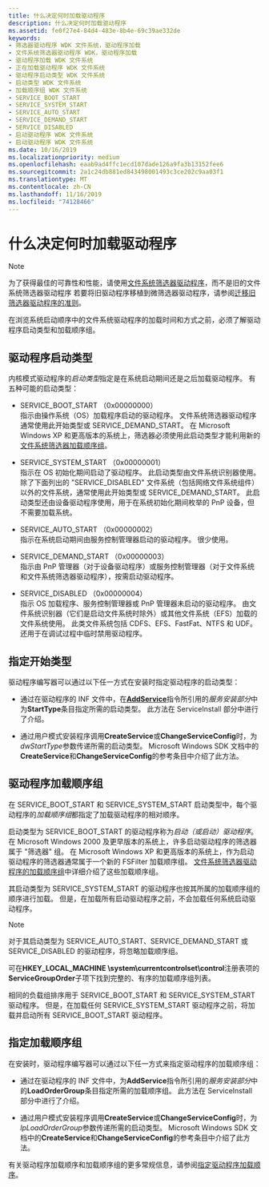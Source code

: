 ```yaml
---
title: 什么决定何时加载驱动程序
description: 什么决定何时加载驱动程序
ms.assetid: fe0f27e4-84d4-483e-8b4e-69c39ae332de
keywords:
- 筛选器驱动程序 WDK 文件系统，驱动程序加载
- 文件系统筛选器驱动程序 WDK，驱动程序加载
- 驱动程序加载 WDK 文件系统
- 正在加载驱动程序 WDK 文件系统
- 驱动程序启动类型 WDK 文件系统
- 启动类型 WDK 文件系统
- 加载顺序组 WDK 文件系统
- SERVICE_BOOT_START
- SERVICE_SYSTEM_START
- SERVICE_AUTO_START
- SERVICE_DEMAND_START
- SERVICE_DISABLED
- 启动驱动程序 WDK 文件系统
- 启动驱动程序 WDK 文件系统
ms.date: 10/16/2019
ms.localizationpriority: medium
ms.openlocfilehash: eaab9ad4ffc1ecd107dade126a9fa3b13152fee6
ms.sourcegitcommit: 2a1c24db881ed843498001493c3ce202c9aa03f1
ms.translationtype: MT
ms.contentlocale: zh-CN
ms.lasthandoff: 11/16/2019
ms.locfileid: "74128466"
---
```

# <a name="what-determines-when-a-driver-is-loaded"></a>什么决定何时加载驱动程序

> [!NOTE]
> 为了获得最佳的可靠性和性能，请使用[文件系统筛选器驱动程序](filter-manager-and-minifilter-driver-architecture.md)，而不是旧的文件系统筛选器驱动程序 若要将旧驱动程序移植到微筛选器驱动程序，请参阅[迁移旧筛选器驱动程序的准则](guidelines-for-porting-legacy-filter-drivers.md)。

在浏览系统启动顺序中的文件系统驱动程序的加载时间和方式之前，必须了解驱动程序启动类型和加载顺序组。

## <a name="driver-start-types"></a>驱动程序启动类型

内核模式驱动程序的*启动类型*指定是在系统启动期间还是之后加载驱动程序。 有五种可能的启动类型：

- SERVICE_BOOT_START （0x00000000）  
  指示由操作系统（OS）加载程序启动的驱动程序。 文件系统筛选器驱动程序通常使用此开始类型或 SERVICE_DEMAND_START。 在 Microsoft Windows XP 和更高版本的系统上，筛选器必须使用此启动类型才能利用新的[文件系统筛选器加载顺序组](load-order-groups-for-file-system-filter-drivers.md)。

- SERVICE_SYSTEM_START （0x00000001）  
  指示在 OS 初始化期间启动了驱动程序。 此启动类型由文件系统识别器使用。 除了下面列出的 "SERVICE_DISABLED" 文件系统（包括网络文件系统组件）以外的文件系统，通常使用此开始类型或 SERVICE_DEMAND_START。 此启动类型还由设备驱动程序使用，用于在系统初始化期间枚举的 PnP 设备，但不需要加载系统。

- SERVICE_AUTO_START （0x00000002）  
  指示在系统启动期间由服务控制管理器启动的驱动程序。 很少使用。

- SERVICE_DEMAND_START （0x00000003）  
  指示由 PnP 管理器（对于设备驱动程序）或服务控制管理器（对于文件系统和文件系统筛选器驱动程序），按需启动驱动程序。

- SERVICE_DISABLED （0x00000004）  
  指示 OS 加载程序、服务控制管理器或 PnP 管理器未启动的驱动程序。 由文件系统识别器（它们是启动文件系统时除外）或其他文件系统（EFS）加载的文件系统使用。 此类文件系统包括 CDFS、EFS、FastFat、NTFS 和 UDF。 还用于在调试过程中临时禁用驱动程序。

## <a name="specifying-start-type"></a>指定开始类型

驱动程序编写器可以通过以下任一方式在安装时指定驱动程序的启动类型：

- 通过在驱动程序的 INF 文件中，在[**AddService**](https://docs.microsoft.com/windows-hardware/drivers/install/inf-addservice-directive)指令所引用的*服务安装部分*中为**StartType**条目指定所需的启动类型。 此方法在 ServiceInstall 部分中进行了介绍。

- 通过用户模式安装程序调用**CreateService**或**ChangeServiceConfig**时，为*dwStartType*参数传递所需的启动类型。 Microsoft Windows SDK 文档中的**CreateService**和**ChangeServiceConfig**的参考条目中介绍了此方法。

## <a name="driver-load-order-groups"></a>驱动程序加载顺序组

在 SERVICE_BOOT_START 和 SERVICE_SYSTEM_START 启动类型中，每个驱动程序的*加载顺序组*都指定了加载驱动程序的相对顺序。

启动类型为 SERVICE_BOOT_START 的驱动程序称为*启动（或启动）驱动程序*。 在 Microsoft Windows 2000 及更早版本的系统上，许多启动驱动程序的筛选器属于 "筛选器" 组。 在 Microsoft Windows XP 和更高版本的系统上，作为启动驱动程序的筛选器通常属于一个新的 FSFilter 加载顺序组。 [文件系统筛选器驱动程序的加载顺序组](load-order-groups-for-file-system-filter-drivers.md)中详细介绍了这些加载顺序组。

其启动类型为 SERVICE_SYSTEM_START 的驱动程序也按其所属的加载顺序组的顺序进行加载。 但是，在加载所有启动驱动程序之前，不会加载任何系统启动驱动程序。

> [!NOTE]
> 对于其启动类型为 SERVICE_AUTO_START、SERVICE_DEMAND_START 或 SERVICE_DISABLED 的驱动程序，将忽略加载顺序组。

可在**HKEY_LOCAL_MACHINE \system\currentcontrolset\control**注册表项的**ServiceGroupOrder**子项下找到完整的、有序的加载顺序组列表。

相同的负载组排序用于 SERVICE_BOOT_START 和 SERVICE_SYSTEM_START 驱动程序。 但是，在加载任何 SERVICE_SYSTEM_START 驱动程序之前，将加载并启动所有 SERVICE_BOOT_START 驱动程序。

## <a name="specifying-load-order-group"></a>指定加载顺序组

在安装时，驱动程序编写器可以通过以下任一方式来指定驱动程序的加载顺序组：

- 通过在驱动程序的 INF 文件中，为**AddService**指令所引用的*服务安装部分*中的**LoadOrderGroup**条目指定所需的加载顺序组。 此方法在 ServiceInstall 部分中进行了介绍。

- 通过用户模式安装程序调用**CreateService**或**ChangeServiceConfig**时，为*lpLoadOrderGroup*参数传递所需的启动类型。 Microsoft Windows SDK 文档中的**CreateService**和**ChangeServiceConfig**的参考条目中介绍了此方法。

有关驱动程序加载顺序和加载顺序组的更多常规信息，请参阅[指定驱动程序加载顺序](https://docs.microsoft.com/windows-hardware/drivers/install/specifying-driver-load-order)。
